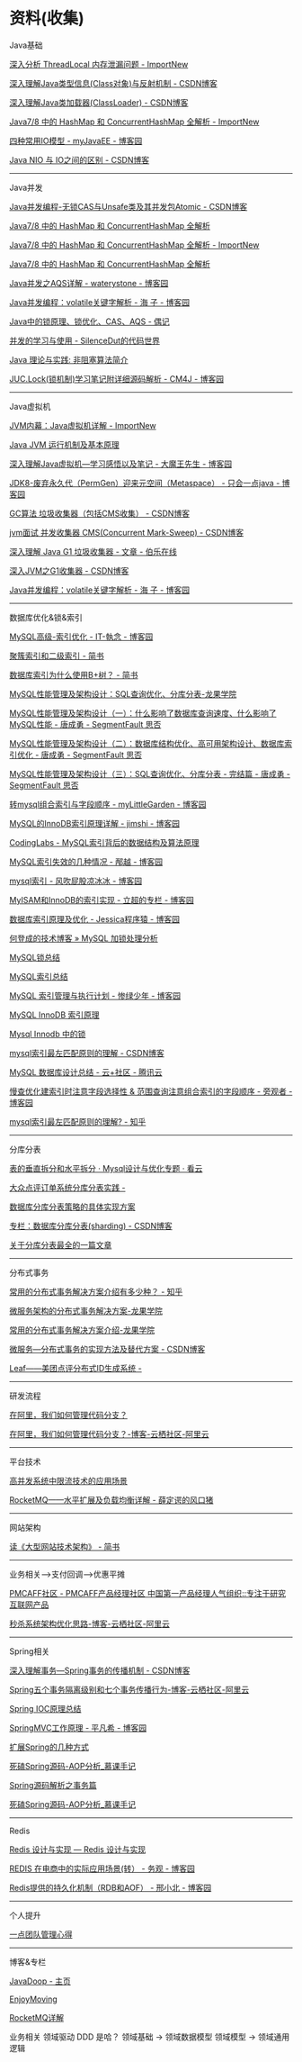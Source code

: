# 资料(收集)


Java基础

[深入分析 ThreadLocal 内存泄漏问题 - ImportNew](http://www.importnew.com/22039.html)

[深入理解Java类型信息(Class对象)与反射机制 - CSDN博客](https://blog.csdn.net/javazejian/article/details/70768369)

[深入理解Java类加载器(ClassLoader) - CSDN博客](https://blog.csdn.net/javazejian/article/details/73413292)

[Java7/8 中的 HashMap 和 ConcurrentHashMap 全解析 - ImportNew](http://www.importnew.com/28263.html)

[四种常用IO模型 - myJavaEE - 博客园](https://www.cnblogs.com/myJavaEE/p/6721127.html)

[Java NIO 与 IO之间的区别 - CSDN博客](https://blog.csdn.net/evan_man/article/details/50910542)

---

Java并发

[Java并发编程-无锁CAS与Unsafe类及其并发包Atomic - CSDN博客](http://blog.csdn.net/javazejian/article/details/72772470)

[Java7/8 中的 HashMap 和 ConcurrentHashMap 全解析](https://javadoop.com/post/hashmap)

[Java7/8 中的 HashMap 和 ConcurrentHashMap 全解析 - ImportNew](http://www.importnew.com/28263.html)

[Java7/8 中的 HashMap 和 ConcurrentHashMap 全解析](https://javadoop.com/post/hashmap#toc1)

[Java并发之AQS详解 - waterystone - 博客园](http://www.cnblogs.com/waterystone/p/4920797.html)

[Java并发编程：volatile关键字解析 - 海 子 - 博客园](http://www.cnblogs.com/dolphin0520/p/3920373.html)

[Java中的锁原理、锁优化、CAS、AQS - 偶记](https://my.oschina.net/u/3239611/blog/1787869)

[并发的学习与使用 - SilenceDut的代码世界](http://www.silencedut.com/2016/06/03/%E5%B9%B6%E5%8F%91%E7%9A%84%E5%AD%A6%E4%B9%A0%E4%B8%8E%E4%BD%BF%E7%94%A8/)

[Java 理论与实践: 非阻塞算法简介](https://www.ibm.com/developerworks/cn/java/j-jtp04186/)

[JUC.Lock(锁机制)学习笔记附详细源码解析 - CM4J - 博客园](http://www.cnblogs.com/cm4j/p/juc_lock.html#NO4)

---
Java虚拟机

[JVM内幕：Java虚拟机详解 - ImportNew](http://www.importnew.com/17770.html)

[Java JVM 运行机制及基本原理](https://zhuanlan.zhihu.com/p/25713880)

[深入理解Java虚拟机—学习感悟以及笔记 - 大魔王先生 - 博客园](https://www.cnblogs.com/wtzbk/p/7985156.html)

[JDK8-废弃永久代（PermGen）迎来元空间（Metaspace） - 只会一点java - 博客园](https://www.cnblogs.com/dennyzhangdd/p/6770188.html)

[GC算法 垃圾收集器（包括CMS收集） - CSDN博客](https://blog.csdn.net/a724888/article/details/60871077)

[jvm面试 并发收集器 CMS(Concurrent Mark-Sweep) - CSDN博客](https://blog.csdn.net/wfh6732/article/details/57490195)

[深入理解 Java G1 垃圾收集器 - 文章 - 伯乐在线](http://blog.jobbole.com/109170/)

[深入JVM之G1收集器 - CSDN博客](https://blog.csdn.net/qq_34280276/article/details/52863551)

[Java并发编程：volatile关键字解析 - 海 子 - 博客园](http://www.cnblogs.com/dolphin0520/p/3920373.html)

---
数据库优化&锁&索引

[MySQL高级-索引优化 - IT-執念 - 博客园](https://www.cnblogs.com/zhaobingqing/p/7071331.html)

[聚簇索引和二级索引 - 简书](https://www.jianshu.com/p/23524cc57ca4)

[数据库索引为什么使用B+树？ - 简书](https://www.jianshu.com/p/4dbbaaa200c4)

[MySQL性能管理及架构设计：SQL查询优化、分库分表-龙果学院](http://www.roncoo.com/article/detail/132454)

[MySQL性能管理及架构设计（一）：什么影响了数据库查询速度、什么影响了MySQL性能 - 唐成勇 - SegmentFault 思否](https://segmentfault.com/a/1190000013672421)

[MySQL性能管理及架构设计（二）：数据库结构优化、高可用架构设计、数据库索引优化 - 唐成勇 - SegmentFault 思否](https://segmentfault.com/a/1190000013746118)

[MySQL性能管理及架构设计（三）：SQL查询优化、分库分表 - 完结篇 - 唐成勇 - SegmentFault 思否](https://segmentfault.com/a/1190000013781544)

[转mysql组合索引与字段顺序 - myLittleGarden - 博客园](http://www.cnblogs.com/sunada2005/p/4715366.html)

[MySQL的InnoDB索引原理详解 - jimshi - 博客园](http://www.cnblogs.com/shijingxiang/articles/4743324.html)

[CodingLabs - MySQL索引背后的数据结构及算法原理](http://blog.codinglabs.org/articles/theory-of-mysql-index.html)

[MySQL索引失效的几种情况 - 邴越 - 博客园](http://www.cnblogs.com/binyue/p/4058931.html)

[mysql索引 - 风吹屁股凉冰冰 - 博客园](http://www.cnblogs.com/dreamhome/archive/2013/04/16/3025304.html)

[MyISAM和InnoDB的索引实现 - 立超的专栏 - 博客园](http://www.cnblogs.com/zlcxbb/p/5757245.html)

[数据库索引原理及优化 - Jessica程序猿 - 博客园](https://www.cnblogs.com/wuchanming/p/6886020.html)

[何登成的技术博客 » MySQL 加锁处理分析](http://hedengcheng.com/?p=771)

[MySQL锁总结](https://zhuanlan.zhihu.com/p/29150809)

[MySQL索引总结](https://zhuanlan.zhihu.com/p/29118331)

[MySQL 索引管理与执行计划 - 惨绿少年 - 博客园](https://www.cnblogs.com/clsn/p/8087501.html)

[MySQL InnoDB 索引原理](https://zhuanlan.zhihu.com/p/35811482?utm_source=wechat_session&utm_medium=social)

[Mysql Innodb 中的锁](https://zhuanlan.zhihu.com/p/31875702)

[mysql索引最左匹配原则的理解 - CSDN博客](https://blog.csdn.net/qq_24690761/article/details/52787897)

[MySQL 数据库设计总结 - 云+社区 - 腾讯云](https://cloud.tencent.com/developer/article/1004367)

[慢查优化建索引时注意字段选择性 & 范围查询注意组合索引的字段顺序 - 旁观者 - 博客园](https://www.cnblogs.com/zhengyun_ustc/p/slowquery2.html)

[mysql索引最左匹配原则的理解? - 知乎](https://www.zhihu.com/question/36996520)

---
分库分表

[表的垂直拆分和水平拆分 · Mysql设计与优化专题 · 看云](https://www.kancloud.cn/thinkphp/mysql-design-optimalize/39326)

[大众点评订单系统分库分表实践 -](https://tech.meituan.com/dianping_order_db_sharding.html)

[数据库分库分表策略的具体实现方案](https://mp.weixin.qq.com/s?__biz=MzI1NDQ3MjQxNA==&mid=2247483931&idx=1&sn=6eda41aa81c1243422a603205d2fad22&chksm=e9c5fbaadeb272bc92537803c14a6f55e1170b1a3b8f60160f66417800c0ace960dfe192717a#rd)

[专栏：数据库分库分表(sharding) - CSDN博客](http://blog.csdn.net/column/details/sharding.html)

[关于分库分表最全的一篇文章](https://www.toutiao.com/i6544847438119698952/)

---
分布式事务

[常用的分布式事务解决方案介绍有多少种？ - 知乎](https://www.zhihu.com/question/64921387/answer/225784480)

[微服务架构的分布式事务解决方案-龙果学院](http://www.roncoo.com/article/detail/124243)

[常用的分布式事务解决方案介绍-龙果学院](http://www.roncoo.com/article/detail/127500)

[微服务—分布式事务的实现方法及替代方案 - CSDN博客](https://blog.csdn.net/congyihao/article/details/70195154)

[Leaf——美团点评分布式ID生成系统 -](https://tech.meituan.com/MT_Leaf.html)

---
研发流程

[在阿里，我们如何管理代码分支？](https://www.toutiao.com/a6538535186814992899/)

[在阿里，我们如何管理代码分支？-博客-云栖社区-阿里云](https://yq.aliyun.com/articles/573549)

---
平台技术

[高并发系统中限流技术的应用场景](https://www.toutiao.com/i6535760642765226504/)

[RocketMQ——水平扩展及负载均衡详解 - 薛定谔的风口猪](http://jaskey.github.io/blog/2016/12/19/rocketmq-rebalance/)

---
网站架构

[读《大型网站技术架构》 - 简书](https://www.jianshu.com/p/49f3c273a29a)

---
业务相关—>支付回调—>优惠平摊

[PMCAFF社区 - PMCAFF产品经理社区 中国第一产品经理人气组织::专注于研究互联网产品](https://www.pmcaff.com/discuss/index/1000000000142845?sort_by=1)

[秒杀系统架构优化思路-博客-云栖社区-阿里云](https://yq.aliyun.com/articles/69704)

---
Spring相关

[深入理解事务—Spring事务的传播机制 - CSDN博客](https://blog.csdn.net/yuanlaishini2010/article/details/45792069)

[Spring五个事务隔离级别和七个事务传播行为-博客-云栖社区-阿里云](https://yq.aliyun.com/articles/48893)

[Spring IOC原理总结](https://zhuanlan.zhihu.com/p/29344811)

[SpringMVC工作原理 - 平凡希 - 博客园](https://www.cnblogs.com/xiaoxi/p/6164383.html)

[扩展Spring的几种方式](http://nobodyiam.com/2017/02/26/several-ways-to-extend-spring/)

[死磕Spring源码-AOP分析_慕课手记](https://www.imooc.com/article/19601)

[Spring源码解析之事务篇](http://www.linkedkeeper.com/detail/blog.action?bid=1045)

[死磕Spring源码-AOP分析_慕课手记](https://www.imooc.com/article/19601)

---
Redis

[Redis 设计与实现 — Redis 设计与实现](http://redisbook.com/)

[REDIS 在电商中的实际应用场景(转） - 务观 - 博客园](https://www.cnblogs.com/echohao/p/5661155.html)

[Redis提供的持久化机制（RDB和AOF） - 邢小北 - 博客园](https://www.cnblogs.com/xingzc/p/5988080.html)

---
个人提升

[一点团队管理心得 ](http://nobodyiam.com/2016/02/18/team-management-thought/)

---
博客&专栏

[JavaDoop - 主页](https://javadoop.com/)

[EnjoyMoving](https://zhuanlan.zhihu.com/c_119918797)

[RocketMQ详解](https://zhuanlan.zhihu.com/rocketmq)

业务相关
领域驱动 DDD 是哈？
	领域基础 -> 领域数据模型
	领域模型 -> 领域通用逻辑 
